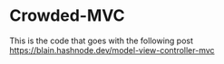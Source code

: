 # Crowded-MVC

This is the code that goes with the following post https://blain.hashnode.dev/model-view-controller-mvc

